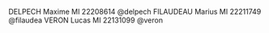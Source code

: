 DELPECH Maxime MI 22208614 @delpech 
FILAUDEAU Marius MI 22211749 @filaudea
VERON Lucas MI 22131099 @veron